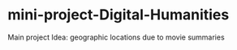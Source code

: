 # mini-project-Digital-Humanities


Main project Idea:    geographic locations due to movie summaries

